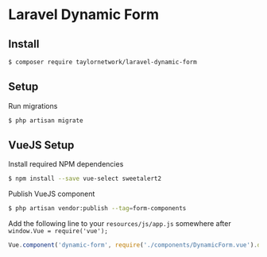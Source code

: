 # Laravel Dynamic Form

## Install

```bash
$ composer require taylornetwork/laravel-dynamic-form
```

## Setup

Run migrations

```bash
$ php artisan migrate
```

## VueJS Setup

Install required NPM dependencies

```bash
$ npm install --save vue-select sweetalert2
```

Publish VueJS component

```bash
$ php artisan vendor:publish --tag=form-components
```

Add the following line to your `resources/js/app.js` somewhere after `window.Vue = require('vue');`

```js
Vue.component('dynamic-form', require('./components/DynamicForm.vue').default);
```

